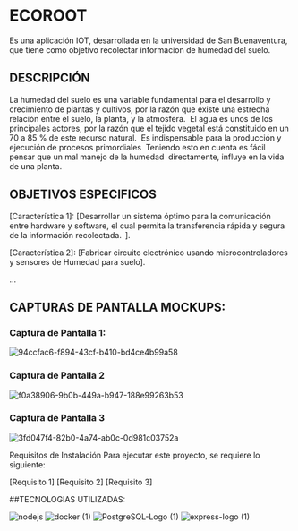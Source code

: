 # ECOROOT

Es una aplicación IOT, desarrollada en la universidad de San Buenaventura, que tiene como objetivo recolectar informacion de humedad del suelo.

## DESCRIPCIÓN

La humedad del suelo es una variable fundamental para el desarrollo y crecimiento de plantas y cultivos, por la razón que existe una estrecha relación entre el suelo, la planta, y la atmosfera.   ​
El agua es unos de los principales actores, por la razón que el tejido vegetal está constituido en un 70 a 85 % de este recurso natural. ​
Es indispensable para la producción y ejecución de procesos primordiales ​
Teniendo esto en cuenta es fácil pensar que un mal manejo de la humedad ​
directamente, influye en la vida de una planta.

## OBJETIVOS ESPECIFICOS
[Característica 1]: [Desarrollar un sistema óptimo para la comunicación entre hardware y software, el cual permita la transferencia rápida y segura de la información recolectada. ​
].

[Característica 2]: [Fabricar circuito electrónico usando microcontroladores y sensores de Humedad para suelo].


...
## CAPTURAS DE PANTALLA MOCKUPS:

### Captura de Pantalla 1:
![94ccfac6-f894-43cf-b410-bd4ce4b99a58](https://github.com/Anderxd14/AppFlutter/assets/97226743/27270f4d-2b02-4bb1-8ba4-85fada6d50dd)


### Captura de Pantalla 2
![f0a38906-9b0b-449a-b947-188e99263b53](https://github.com/Anderxd14/AppFlutter/assets/97226743/4cf76e10-7348-4406-a9f9-9ce26dc61067)


### Captura de Pantalla 3
![3fd047f4-82b0-4a74-ab0c-0d981c03752a](https://github.com/Anderxd14/AppFlutter/assets/97226743/4c75acb3-9f3f-4791-a5e0-8a7f737fdd6a)


Requisitos de Instalación
Para ejecutar este proyecto, se requiere lo siguiente:

[Requisito 1]
[Requisito 2]
[Requisito 3]

##TECNOLOGIAS UTILIZADAS:

![nodejs](https://github.com/Anderxd14/AppFlutter/assets/97226743/8f2dac44-303d-4ebd-b33f-30ff26afd3f2)            ![docker (1)](https://github.com/Anderxd14/AppFlutter/assets/97226743/3a69a750-6f4c-4175-b102-d86d01b5f217)      ![PostgreSQL-Logo (1)](https://github.com/Anderxd14/AppFlutter/assets/97226743/ffeb4eeb-d5bf-4f87-b5de-f2cf637ff20d)             ![express-logo (1)](https://github.com/Anderxd14/AppFlutter/assets/97226743/febc79cd-6c7d-4c72-ae45-2c282bfa5c19)

